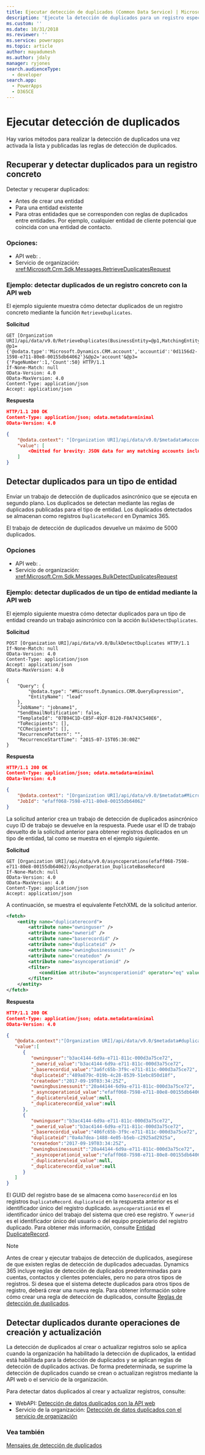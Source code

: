 ```yaml
---
title: Ejecutar detección de duplicados (Common Data Service) | Microsoft Docs
description: 'Ejecute la detección de duplicados para un registro específico, un tipo de entidad o en las operaciones de creación o actualización.'
ms.custom: ''
ms.date: 10/31/2018
ms.reviewer: ''
ms.service: powerapps
ms.topic: article
author: mayadumesh
ms.author: jdaly
manager: ryjones
search.audienceType:
  - developer
search.app:
  - PowerApps
  - D365CE
---
```

# <a name="run-duplicate-detection"></a>Ejecutar detección de duplicados

Hay varios métodos para realizar la detección de duplicados una vez activada la lista y publicadas las reglas de detección de duplicados.  

<a name="BKMK_RetDupwebapi"></a>

## <a name="retrieve-and-detect-duplicates-for-a-specified-record"></a>Recuperar y detectar duplicados para un registro concreto

Detectar y recuperar duplicados:

- Antes de crear una entidad
- Para una entidad existente
- Para otras entidades que se corresponden con reglas de duplicados entre entidades. Por ejemplo, cualquier entidad de cliente potencial que coincida con una entidad de contacto.

### <a name="options"></a>Opciones:

- API web: <xref href="Microsoft.Dynamics.CRM.RetrieveDuplicates?text=RetrieveDuplicates Function" />.
- Servicio de organización: <xref:Microsoft.Crm.Sdk.Messages.RetrieveDuplicatesRequest>


### <a name="example-detect-duplicates-for-a-specified-record-using-web-api"></a>Ejemplo: detectar duplicados de un registro concreto con la API web

El ejemplo siguiente muestra cómo detectar duplicados de un registro concreto mediante la función `RetrieveDuplicates`.

**Solicitud**
```http
GET [Organization URI]/api/data/v9.0/RetrieveDuplicates(BusinessEntity=@p1,MatchingEntityName=@p2,PagingInfo=@p3)?@p1={'@odata.type':'Microsoft.Dynamics.CRM.account','accountid':'0d1156d2-1598-e711-80e8-00155db64062'}&@p2='account'&@p3={'PageNumber':1,'Count':50} HTTP/1.1
If-None-Match: null
OData-Version: 4.0
OData-MaxVersion: 4.0
Content-Type: application/json
Accept: application/json
```
**Respuesta**
```json
HTTP/1.1 200 OK  
Content-Type: application/json; odata.metadata=minimal  
OData-Version: 4.0

{
    "@odata.context": "[Organization URI]/api/data/v9.0/$metadata#accounts",
    "value": [
        <Omitted for brevity: JSON data for any matching accounts including all properties>
    ]
}
```

<a name="BKMK_DupEntwebapi"></a>

## <a name="detect-duplicates-for-an-entity-type"></a>Detectar duplicados para un tipo de entidad

Enviar un trabajo de detección de duplicados asincrónico que se ejecuta en segundo plano. Los duplicados se detectan mediante las reglas de duplicados publicadas para el tipo de entidad. Los duplicados detectados se almacenan como registros `DuplicateRecord` en Dynamics 365. 

El trabajo de detección de duplicados devuelve un máximo de 5000 duplicados.

### <a name="options"></a>Opciones

- API web: <xref href="Microsoft.Dynamics.CRM.BulkDetectDuplicates?text=BulkDetectDuplicates Action" />.
- Servicio de organización: <xref:Microsoft.Crm.Sdk.Messages.BulkDetectDuplicatesRequest>

### <a name="example-detect-duplicates-for-an-entity-type-using-the-web-api"></a>Ejemplo: detectar duplicados de un tipo de entidad mediante la API web 

El ejemplo siguiente muestra cómo detectar duplicados para un tipo de entidad creando un trabajo asincrónico con la acción `BulkDetectDuplicates`.

**Solicitud**
```http
POST [Organization URI]/api/data/v9.0/BulkDetectDuplicates HTTP/1.1
If-None-Match: null
OData-Version: 4.0
Content-Type: application/json
Accept: application/json
OData-MaxVersion: 4.0

{
    "Query": {
        "@odata.type": "#Microsoft.Dynamics.CRM.QueryExpression",
        "EntityName": "lead"
    },
    "JobName": "jobname1",
    "SendEmailNotification": false,
    "TemplateId": "07B94C1D-C85F-492F-B120-F0A743C540E6",
    "ToRecipients": [],
    "CCRecipients": [],
    "RecurrencePattern": "",
    "RecurrenceStartTime": "2015-07-15T05:30:00Z"
}  
```
**Respuesta**
```json
HTTP/1.1 200 OK  
Content-Type: application/json; odata.metadata=minimal  
OData-Version: 4.0

{
    "@odata.context": "[Organization URI]/api/data/v9.0/$metadata#Microsoft.Dynamics.CRM.BulkDetectDuplicatesResponse",
    "JobId": "efaff068-7598-e711-80e8-00155db64062"
}
```
La solicitud anterior crea un trabajo de detección de duplicados asincrónico cuyo ID de trabajo se devuelve en la respuesta. Puede usar el ID de trabajo devuelto de la solicitud anterior para obtener registros duplicados en un tipo de entidad, tal como se muestra en el ejemplo siguiente.

**Solicitud**
```http
GET [Organization URI]/api/data/v9.0/asyncoperations(efaff068-7598-e711-80e8-00155db64062)/AsyncOperation_DuplicateBaseRecord
If-None-Match: null
OData-Version: 4.0
OData-MaxVersion: 4.0
Content-Type: application/json
Accept: application/json
```
A continuación, se muestra el equivalente FetchXML de la solicitud anterior.

```xml
<fetch>
    <entity name="duplicaterecord">
        <attribute name="owninguser" />
        <attribute name="ownerid" />
        <attribute name="baserecordid" />
        <attribute name="duplicateid" />
        <attribute name="owningbusinessunit" />
        <attribute name="createdon" />
        <attribute name="asyncoperationid" />
        <filter>
            <condition attribute="asyncoperationid" operator="eq" value="efaff068-7598-e711-80e8-00155db64062" />
        </filter>
    </entity>
</fetch>
```

**Respuesta**
```json
HTTP/1.1 200 OK  
Content-Type: application/json; odata.metadata=minimal  
OData-Version: 4.0

{  
   "@odata.context":"[Organization URI]/api/data/v9.0/$metadata#duplicaterecords",
   "value":[  
      {  
         "owninguser":"b3ac4144-6d9a-e711-811c-000d3a75ce72",
         "_ownerid_value":"b3ac4144-6d9a-e711-811c-000d3a75ce72",
         "_baserecordid_value":"3a6fc65b-3f9c-e711-811c-000d3a75ce72",
         "duplicateid":"489a879c-019b-4c28-8539-51ebc850d18f",
         "createdon":"2017-09-19T03:34:25Z",
         "owningbusinessunit":"20a44144-6d9a-e711-811c-000d3a75ce72",
         "_asyncoperationid_value":"efaff068-7598-e711-80e8-00155db64062",
         "_duplicateruleid_value":null,
         "_duplicaterecordid_value":null
      },
      {  
         "owninguser":"b3ac4144-6d9a-e711-811c-000d3a75ce72",
         "_ownerid_value":"b3ac4144-6d9a-e711-811c-000d3a75ce72",
         "_baserecordid_value":"406fc65b-3f9c-e711-811c-000d3a75ce72",
         "duplicateid":"0a4a7dea-1488-4e05-b5eb-c2925ad2925a",
         "createdon":"2017-09-19T03:34:25Z",
         "owningbusinessunit":"20a44144-6d9a-e711-811c-000d3a75ce72",
         "_asyncoperationid_value":"efaff068-7598-e711-80e8-00155db64062",
         "_duplicateruleid_value":null,
         "_duplicaterecordid_value":null
      }
   ]
}
```
El GUID del registro base de se almacena como `baserecordid` en los registros `DuplicateRecord`. `duplicateid` en la respuesta anterior es el identificador único del registro duplicado. `asyncoperationid` es el identificador único del trabajo del sistema que creó ese registro. Y `ownerid` es el identificador único del usuario o del equipo propietario del registro duplicado. Para obtener más información, consulte [Entidad DuplicateRecord](reference/entities/duplicaterecord.md).

> [!NOTE]
>  Antes de crear y ejecutar trabajos de detección de duplicados, asegúrese de que existen reglas de detección de duplicados adecuadas. Dynamics 365 incluye reglas de detección de duplicados predeterminadas para cuentas, contactos y clientes potenciales, pero no para otros tipos de registros. Si desea que el sistema detecte duplicados para otros tipos de registro, deberá crear una nueva regla. Para obtener información sobre cómo crear una regla de detección de duplicados, consulte [Reglas de detección de duplicados](/dynamics365/customer-engagement/admin/set-up-duplicate-detection-rules-keep-data-clean).

<a name="BKMK_CRwebapi"></a>

## <a name="detect-duplicates-during-create-and-update-operations"></a>Detectar duplicados durante operaciones de creación y actualización

La detección de duplicados al crear o actualizar registros solo se aplica cuando la organización ha habilitado la detección de duplicados, la entidad está habilitada para la detección de duplicados y se aplican reglas de detección de duplicados activas. De forma predeterminada, se suprime la detección de duplicados cuando se crean o actualizan registros mediante la API web o el servicio de la organización. 

Para detectar datos duplicados al crear y actualizar registros, consulte:

- WebAPI: [Detección de datos duplicados con la API web](webapi/manage-duplicate-detection-create-update.md)
- Servicio de la organización: [Detección de datos duplicados con el servicio de organización](org-service/detect-duplicate-data.md)

  
### <a name="see-also"></a>Vea también  
 [Mensajes de detección de duplicados](duplicate-detection-messages.md)
